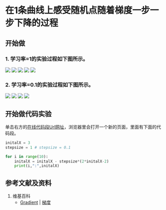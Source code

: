# 在1条曲线上感受随机点随着梯度一步一步下降的过程

## 开始做

### 1. 学习率=1的实验过程如下图所示。

![](/images/微分/多元函数微分/梯度和梯度下降的方法/在1条曲线上感受随机点随着梯度一步一步下降的过程/1a1.jpg)
![](/images/微分/多元函数微分/梯度和梯度下降的方法/在1条曲线上感受随机点随着梯度一步一步下降的过程/1a2.jpg)
![](/images/微分/多元函数微分/梯度和梯度下降的方法/在1条曲线上感受随机点随着梯度一步一步下降的过程/1a3.jpg)
![](/images/微分/多元函数微分/梯度和梯度下降的方法/在1条曲线上感受随机点随着梯度一步一步下降的过程/1a4.jpg)
![](/images/微分/多元函数微分/梯度和梯度下降的方法/在1条曲线上感受随机点随着梯度一步一步下降的过程/1a5.jpg)

### 2. 学习率=0.1的实验过程如下图所示。
![](/images/微分/多元函数微分/梯度和梯度下降的方法/在1条曲线上感受随机点随着梯度一步一步下降的过程/2a1.jpg)
![](/images/微分/多元函数微分/梯度和梯度下降的方法/在1条曲线上感受随机点随着梯度一步一步下降的过程/2a2.jpg)
![](/images/微分/多元函数微分/梯度和梯度下降的方法/在1条曲线上感受随机点随着梯度一步一步下降的过程/2a3.jpg)
![](/images/微分/多元函数微分/梯度和梯度下降的方法/在1条曲线上感受随机点随着梯度一步一步下降的过程/2a4.jpg)

## 开始做代码实验

单击右方的[在线代码段Url网址](hhttps://pythontutor.com/visualize.html#code=initalX%20%3D%203%0Astepsize%20%3D%201%20%23%20stepsize%20%3D%200.1%0A%0Afor%20i%20in%20range%2810%29%3A%0A%20%20%20%20initalX%20%3D%20initalX%20-%20stepsize*%282*initalX-2%29%0A%20%20%20%20print%28i,%22%3A%22,initalX%29&cumulative=false&curInstr=0&heapPrimitives=nevernest&mode=display&origin=opt-frontend.js&py=3&rawInputLstJSON=%5B%5D&textReferences=false)，浏览器里会打开一个新的页面，里面有下面的代码段。

```python
initalX = 3
stepsize = 1 # stepsize = 0.1

for i in range(10):
    initalX = initalX - stepsize*(2*initalX-2)
    print(i,":",initalX)
```

## 参考文献及资料

1. 维基百科
	- [Gradient](https://en.wikipedia.org/wiki/Gradient) | [梯度](https://zh.wikipedia.org/wiki/梯度)  



